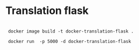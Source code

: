 # Translation flask

```shell

 docker image build -t docker-translation-flask .

 docker run  -p 5000 -d docker-translation-flask

```

    
